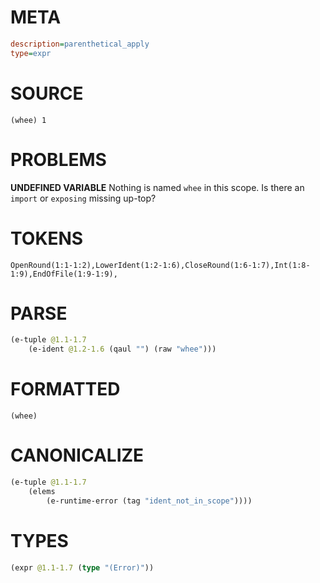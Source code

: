 # META
~~~ini
description=parenthetical_apply
type=expr
~~~
# SOURCE
~~~roc
(whee) 1
~~~
# PROBLEMS
**UNDEFINED VARIABLE**
Nothing is named `whee` in this scope.
Is there an `import` or `exposing` missing up-top?

# TOKENS
~~~zig
OpenRound(1:1-1:2),LowerIdent(1:2-1:6),CloseRound(1:6-1:7),Int(1:8-1:9),EndOfFile(1:9-1:9),
~~~
# PARSE
~~~clojure
(e-tuple @1.1-1.7
	(e-ident @1.2-1.6 (qaul "") (raw "whee")))
~~~
# FORMATTED
~~~roc
(whee)
~~~
# CANONICALIZE
~~~clojure
(e-tuple @1.1-1.7
	(elems
		(e-runtime-error (tag "ident_not_in_scope"))))
~~~
# TYPES
~~~clojure
(expr @1.1-1.7 (type "(Error)"))
~~~
